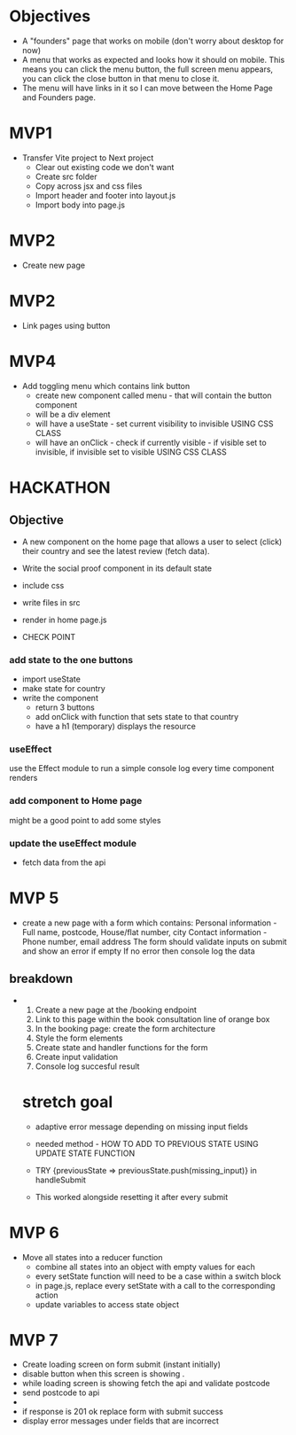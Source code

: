 # Objectives

- A "founders" page that works on mobile (don't worry about desktop for now)
- A menu that works as expected and looks how it should on mobile. This means you can click the menu button, the full screen menu appears, you can click the close button in that menu to close it.
- The menu will have links in it so I can move between the Home Page and Founders page.

# MVP1

- Transfer Vite project to Next project
  - Clear out existing code we don't want
  - Create src folder
  - Copy across jsx and css files
  - Import header and footer into layout.js
  - Import body into page.js

# MVP2

- Create new page

# MVP2

- Link pages using button

# MVP4

- Add toggling menu which contains link button
  - create new component called menu - that will contain the button component
  - will be a div element
  - will have a useState - set current visibility to invisible USING CSS CLASS
  - will have an onClick - check if currently visible - if visible set to invisible, if invisible set to visible USING CSS CLASS

# HACKATHON

## Objective

- A new component on the home page that allows a user to select (click) their country and see the latest review (fetch data).

- Write the social proof component in its default state
- include css
- write files in src
- render in home page.js
- CHECK POINT

### add state to the one buttons

- import useState
- make state for country
- write the component
  - return 3 buttons
  - add onClick with function that sets state to that country
  - have a h1 (temporary) displays the resource

### useEffect

use the Effect module to run a simple console log every time
component renders

### add component to Home page

might be a good point to add some styles

### update the useEffect module

- fetch data from the api

# MVP 5

- create a new page with a form which contains:
  Personal information - Full name, postcode, House/flat number, city
  Contact information - Phone number, email address
  The form should validate inputs on submit and show an error if empty
  If no error then console log the data

## breakdown

- 1. Create a new page at the /booking endpoint
  2. Link to this page within the book consultation line of orange box
  3. In the booking page: create the form architecture
  4. Style the form elements
  5. Create state and handler functions for the form
  6. Create input validation
  7. Console log succesful result

  # stretch goal

  - adaptive error message depending on missing input fields

  - needed method - HOW TO ADD TO PREVIOUS STATE USING UPDATE STATE FUNCTION
  - TRY {previousState => previousState.push(missing_input)} in handleSubmit
  - This worked alongside resetting it after every submit

# MVP 6

- Move all states into a reducer function
  - combine all states into an object with empty values for each
  - every setState function will need to be a case within a switch block
  - in page.js, replace every setState with a call to the corresponding action
  - update variables to access state object

# MVP 7

- Create loading screen on form submit (instant initially)
- disable button when this screen is showing .
- while loading screen is showing fetch the api and validate postcode
- send postcode to api
-
- if response is 201 ok replace form with submit success
- display error messages under fields that are incorrect
